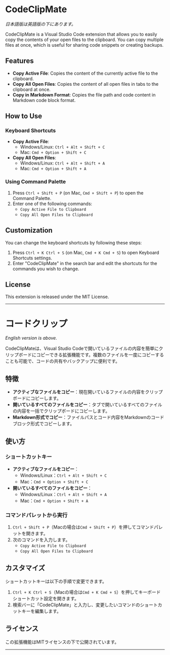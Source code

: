 # CodeClipMate

*日本語版は英語版の下にあります。*

CodeClipMate is a Visual Studio Code extension that allows you to easily copy the contents of your open files to the clipboard. You can copy multiple files at once, which is useful for sharing code snippets or creating backups.

## Features

- **Copy Active File**: Copies the content of the currently active file to the clipboard.
- **Copy All Open Files**: Copies the content of all open files in tabs to the clipboard at once.
- **Copy in Markdown Format**: Copies the file path and code content in Markdown code block format.

## How to Use

### Keyboard Shortcuts

- **Copy Active File**:
  - Windows/Linux: `Ctrl + Alt + Shift + C`
  - Mac: `Cmd + Option + Shift + C`
- **Copy All Open Files**:
  - Windows/Linux: `Ctrl + Alt + Shift + A`
  - Mac: `Cmd + Option + Shift + A`

### Using Command Palette

1. Press `Ctrl + Shift + P` (on Mac, `Cmd + Shift + P`) to open the Command Palette.
2. Enter one of the following commands:
   - `Copy Active File to Clipboard`
   - `Copy All Open Files to Clipboard`

## Customization

You can change the keyboard shortcuts by following these steps:

1. Press `Ctrl + K Ctrl + S` (on Mac, `Cmd + K Cmd + S`) to open Keyboard Shortcuts settings.
2. Enter "CodeClipMate" in the search bar and edit the shortcuts for the commands you wish to change.

## License

This extension is released under the MIT License.

---

# コードクリップ

*English version is above.*

CodeClipMateは、Visual Studio Codeで開いているファイルの内容を簡単にクリップボードにコピーできる拡張機能です。複数のファイルを一度にコピーすることも可能で、コードの共有やバックアップに便利です。

## 特徴

- **アクティブなファイルをコピー**：現在開いているファイルの内容をクリップボードにコピーします。
- **開いているすべてのファイルをコピー**：タブで開いているすべてのファイルの内容を一括でクリップボードにコピーします。
- **Markdown形式でコピー**：ファイルパスとコード内容をMarkdownのコードブロック形式でコピーします。

## 使い方

### ショートカットキー

- **アクティブなファイルをコピー**：
  - Windows/Linux：`Ctrl + Alt + Shift + C`
  - Mac：`Cmd + Option + Shift + C`
- **開いているすべてのファイルをコピー**：
  - Windows/Linux：`Ctrl + Alt + Shift + A`
  - Mac：`Cmd + Option + Shift + A`

### コマンドパレットから実行

1. `Ctrl + Shift + P`（Macの場合は`Cmd + Shift + P`）を押してコマンドパレットを開きます。
2. 次のコマンドを入力します。
   - `Copy Active File to Clipboard`
   - `Copy All Open Files to Clipboard`

## カスタマイズ

ショートカットキーは以下の手順で変更できます。

1. `Ctrl + K Ctrl + S`（Macの場合は`Cmd + K Cmd + S`）を押してキーボードショートカット設定を開きます。
2. 検索バーに「CodeClipMate」と入力し、変更したいコマンドのショートカットキーを編集します。

## ライセンス

この拡張機能はMITライセンスの下で公開されています。

---